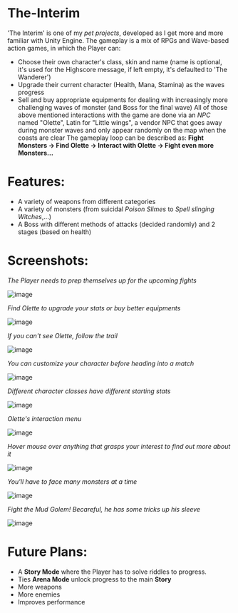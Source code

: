 # The-Interim
'The Interim' is one of my _pet projects_, developed as I get more and more familiar with Unity Engine. The gameplay is a mix of RPGs and Wave-based action games, in which the Player can:
  + Choose their own character's class, skin and name (name is optional, it's used for the Highscore message, if left empty, it's defaulted to 'The Wanderer')
  + Upgrade their current character (Health, Mana, Stamina) as the waves progress
  + Sell and buy appropriate equipments for dealing with increasingly more challenging waves of monster (and Boss for the final wave)
All of those above mentioned interactions with the game are done via an _NPC_ named "Olette", Latin for "Little wings", a vendor NPC that goes away during monster waves and only appear randomly on the map when the coasts are clear
The gameplay loop can be described as: **Fight Monsters -> Find Olette -> Interact with Olette -> Fight even more Monsters...**

# Features:
  + A variety of weapons from different categories
  + A variety of monsters (from suicidal _Poison Slimes_ to _Spell slinging Witches_,...)
  + A Boss with different methods of attacks (decided randomly) and 2 stages (based on health)

# Screenshots:

_The Player needs to prep themselves up for the upcoming fights_

![image](https://github.com/DucTato/The-Interim/assets/65166409/731d2b91-cc00-4c97-9d0a-6eb0a4bc3db1)

_Find Olette to upgrade your stats or buy better equipments_

![image](https://github.com/DucTato/The-Interim/assets/65166409/ef867ee1-646c-4c77-a4f9-6a7510f55e18)

_If you can't see Olette, follow the trail_

![image](https://github.com/DucTato/The-Interim/assets/65166409/768533e2-700d-4d24-a28c-f0034dd7c206)

_You can customize your character before heading into a match_

![image](https://github.com/DucTato/The-Interim/assets/65166409/8f40f07a-948a-4cda-b5df-5ec969232b3f)

_Different character classes have different starting stats_

![image](https://github.com/DucTato/The-Interim/assets/65166409/e56d01bf-29cf-4ad9-8873-f90d951d41be)

_Olette's interaction menu_

![image](https://github.com/DucTato/The-Interim/assets/65166409/7a8e0c61-281d-44f7-97d2-82c59c650ac4)

_Hover mouse over anything that grasps your interest to find out more about it_

![image](https://github.com/DucTato/The-Interim/assets/65166409/48b63679-2f7e-4dcd-b977-fdead9770038)

_You'll have to face many monsters at a time_

![image](https://github.com/DucTato/The-Interim/assets/65166409/d3809113-f7b7-45d2-a09e-204d74aa0949)

_Fight the Mud Golem! Becareful, he has some tricks up his sleeve_

![image](https://github.com/DucTato/The-Interim/assets/65166409/95a2dc03-fe02-458f-892c-e73a8885821c)

# Future Plans:
  + A **Story Mode** where the Player has to solve riddles to progress.
  + Ties **Arena Mode** unlock progress to the main **Story**
  + More weapons
  + More enemies
  + Improves performance
